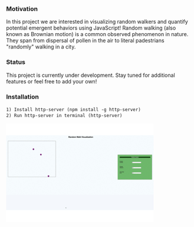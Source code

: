 ### Motivation
In this project we are interested in visualizing random walkers and quantify potential emergent behaviors using JavaScript! Random walking (also known as Brownian motion) is a common observed phenomenon in nature. They span from dispersal of pollen in the air to literal padestrians "randomly" walking in a city.

### Status
This project is currently under development. Stay tuned for additional features or feel free to add your own!

### Installation
```terminal
1) Install http-server (npm install -g http-server)
2) Run http-server in terminal (http-server)
```

<img src="https://github.com/mehmaniayaz/random-walk-visual/blob/master/demo.gif" width="400" />


